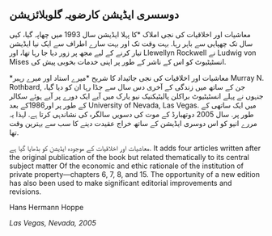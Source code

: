 ## دوسسری ایڈیشن کارضویہ گلوبلائزیشن

معاشیات اور اخلاقیات کی نجی املاک *کا پہلا ایڈیشن سال 1993 میں چھاپہ گیا، کیی سال تک چھپایی سے باہر رہا. بہت وقت تک اور بہت سارے اطراف سے ایک نیا ایڈیشن تیار کرنے کے لیے مجھ پر زور دیا جا رہا تھا، اور Llewellyn Rockwell نے Ludwig von Mises انسٹیٹیوٹ کو اس کے ناشر کے طور پر اپنی خدمات بخوبی پیش کی.</p> 

*معاشیات اور اخلاقیات کی نجی جائیداد کا شریح *میرے استاد اور میرے رہبر Murray N. Rothbard, جن کے ساتھ میں زندگی کے آخری دس سال سے جڈا رہا ان کو دیا گیا، جنہوں نے پہلے انسٹیٹیوٹ براکلن پالیٹیکنیک نیو یارک میں آیے ایک دورے پر آیے ہوئے سکالر کے طور پر اور1986کے بعد University of Nevada, Las Vegas. میں ایک ساتھی کے طور پر. سال 2005 دوتھبارڈ کے موت کی دسویں سالگرہ کی نشاندہی کرتا ہے. لہذا یہ مررے انیو کو اس دوسری ایڈیشن کے ساتھ خراج عقیدت دینے کا سب سے بہترین وقت تھا.

معاشیات اور اخلاقیات کے موجودہ ایڈیشن کو بڈھایا گیا ہے. It adds four articles written after the original publication of the book but related thematically to its central subject matter Of the economic and ethic rationale of the institution of private property—chapters 6, 7, 8, and 15. The opportunity of a new edition has also been used to make significant editorial improvements and revisions.

Hans Hermann Hoppe

*Las Vegas, Nevada, 2005*